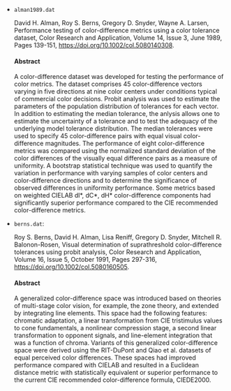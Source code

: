 * `alman1989.dat`

  David H. Alman, Roy S. Berns, Gregory D. Snyder, Wayne A. Larsen,
  Performance testing of color-difference metrics using a color tolerance
  dataset,
  Color Research and Application, Volume 14, Issue 3, June 1989, Pages 139-151,
  <https://doi.org/10.1002/col.5080140308>.

  #### Abstract
  A color-difference dataset was developed for testing the performance of color
  metrics. The dataset comprises 45 color-difference vectors varying in five
  directions at nine color centers under conditions typical of commercial color
  decisions. Probit analysis was used to estimate the parameters of the
  population distribution of tolerances for each vector. In addition to
  estimating the median tolerance, the anlysis allows one to estimate the
  uncertainty of a tolerance and to test the adequacy of the underlying model
  tolerance distribution. The median tolerances were used to specify 45
  color-difference pairs with equal visual color-difference magnitudes. The
  performance of eight color-difference metrics was compared using the
  normalized standard deviation of the color differences of the visually equal
  difference pairs as a measure of uniformity. A bootstrap statistical
  technique was used to quantify the variation in performance with varying
  samples of color centers and color-difference directions and to determine the
  significance of observed differences in uniformity performance. Some metrics
  based on weighted CIELAB dl*, dC*, dH* color-difference components had
  significantly superior performance compared to the CIE recommended
  color-difference metrics.

* `berns.dat`: 

  Roy S. Berns, David H. Alman, Lisa Reniff, Gregory D. Snyder, Mitchell R.
  Balonon-Rosen,
  Visual determination of suprathreshold color-difference tolerances using
  probit analysis,
  Color Research and Application, Volume 16, Issue 5, October 1991, Pages
  297-316,
  <https://doi.org/10.1002/col.5080160505>.

  #### Abstract
  A generalized color-difference space was introduced based on theories of
  multi-stage color vision, for example, the zone theory, and extended by
  integrating line elements. This space had the following features: chromatic
  adaptation, a linear transformation from CIE tristimulus values to cone
  fundamentals, a nonlinear compression stage, a second linear transformation
  to opponent signals, and line-element integration that was a function of
  chroma.  Variants of this generalized color-difference space were derived
  using the RIT-DuPont and Qiao et al. datasets of equal perceived color
  differences. These spaces had improved performance compared with CIELAB and
  resulted in a Euclidean distance metric with statistically equivalent or
  superior performance to the current CIE recommended color-difference formula,
  CIEDE2000.
